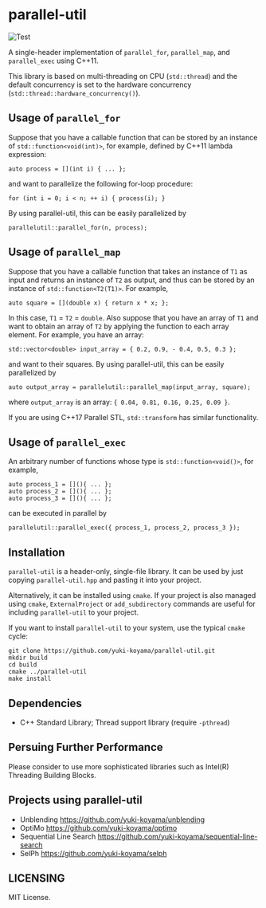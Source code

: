 # parallel-util

![Test](https://github.com/yuki-koyama/parallel-util/workflows/Test/badge.svg)

A single-header implementation of `parallel_for`, `parallel_map`, and `parallel_exec` using C++11.

This library is based on multi-threading on CPU (`std::thread`) and the default concurrency is set to the hardware concurrency (`std::thread::hardware_concurrency()`).

## Usage of `parallel_for`

Suppose that you have a callable function that can be stored by an instance of `std::function<void(int)>`, for example, defined by C++11 lambda expression:
```
auto process = [](int i) { ... };
```
and want to parallelize the following for-loop procedure:
```
for (int i = 0; i < n; ++ i) { process(i); }
```
By using parallel-util, this can be easily parallelized by
```
parallelutil::parallel_for(n, process);
```

## Usage of `parallel_map`

Suppose that you have a callable function that takes an instance of `T1` as input and returns an instance of `T2` as output, and thus can be stored by an instance of `std::function<T2(T1)>`. For example,
```
auto square = [](double x) { return x * x; };
```
In this case, `T1` = `T2` = `double`. Also suppose that you have an array of `T1` and want to obtain an array of `T2` by applying the function to each array element. For example, you have an array:
```
std::vector<double> input_array = { 0.2, 0.9, - 0.4, 0.5, 0.3 };
```
and want to their squares. By using parallel-util, this can be easily parallelized by
```
auto output_array = parallelutil::parallel_map(input_array, square);
```
where `output_array` is an array: `{ 0.04, 0.81, 0.16, 0.25, 0.09 }`.

If you are using C++17 Parallel STL, `std::transform` has similar functionality.

## Usage of `parallel_exec`

An arbitrary number of functions whose type is `std::function<void()>`, for example,
```
auto process_1 = [](){ ... };
auto process_2 = [](){ ... };
auto process_3 = [](){ ... };
```
can be executed in parallel by
```
parallelutil::parallel_exec({ process_1, process_2, process_3 });
```

## Installation

`parallel-util` is a header-only, single-file library. It can be used by just copying `parallel-util.hpp` and pasting it into your project.

Alternatively, it can be installed using `cmake`. If your project is also managed using `cmake`, `ExternalProject` or `add_subdirectory` commands are useful for including `parallel-util` to your project.

If you want to install `parallel-util` to your system, use the typical `cmake` cycle:
```
git clone https://github.com/yuki-koyama/parallel-util.git
mkdir build
cd build
cmake ../parallel-util
make install
```

## Dependencies

- C++ Standard Library; Thread support library (require `-pthread`)

## Persuing Further Performance

Please consider to use more sophisticated libraries such as Intel(R) Threading Building Blocks.

## Projects using parallel-util

- Unblending <https://github.com/yuki-koyama/unblending>
- OptiMo <https://github.com/yuki-koyama/optimo>
- Sequential Line Search <https://github.com/yuki-koyama/sequential-line-search>
- SelPh <https://github.com/yuki-koyama/selph>

## LICENSING

MIT License.
